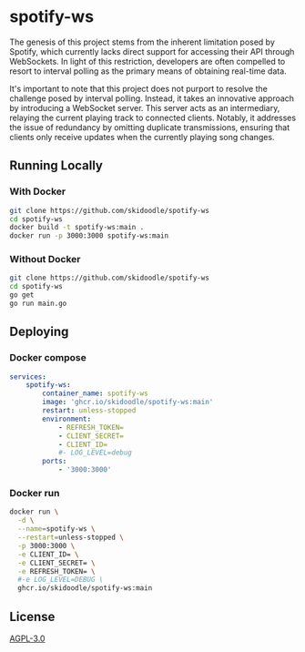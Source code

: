 # spotify-ws

The genesis of this project stems from the inherent limitation posed by Spotify, which currently lacks direct support for accessing their API through WebSockets. In light of this restriction, developers are often compelled to resort to interval polling as the primary means of obtaining real-time data.

It's important to note that this project does not purport to resolve the challenge posed by interval polling. Instead, it takes an innovative approach by introducing a WebSocket server. This server acts as an intermediary, relaying the current playing track to connected clients. Notably, it addresses the issue of redundancy by omitting duplicate transmissions, ensuring that clients only receive updates when the currently playing song changes.

## Running Locally

### With Docker

```sh
git clone https://github.com/skidoodle/spotify-ws
cd spotify-ws
docker build -t spotify-ws:main .
docker run -p 3000:3000 spotify-ws:main
```

### Without Docker

```sh
git clone https://github.com/skidoodle/spotify-ws
cd spotify-ws
go get
go run main.go
```

## Deploying

### Docker compose

```yaml
services:
    spotify-ws:
        container_name: spotify-ws
        image: 'ghcr.io/skidoodle/spotify-ws:main'
        restart: unless-stopped
        environment:
            - REFRESH_TOKEN=
            - CLIENT_SECRET=
            - CLIENT_ID=
            #- LOG_LEVEL=debug
        ports:
            - '3000:3000'
```

### Docker run

```sh
docker run \
  -d \
  --name=spotify-ws \
  --restart=unless-stopped \
  -p 3000:3000 \
  -e CLIENT_ID= \
  -e CLIENT_SECRET= \
  -e REFRESH_TOKEN= \
  #-e LOG_LEVEL=DEBUG \
  ghcr.io/skidoodle/spotify-ws:main
```

## License

[AGPL-3.0](https://github.com/skidoodle/spotify-ws/blob/main/license)
